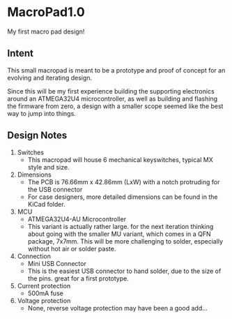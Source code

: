 # MacroPad1.0
My first macro pad design!

## Intent
This small macropad is meant to be a prototype and proof of concept for an evolving and iterating design.

Since this will be my first experience building the supporting electronics around an ATMEGA32U4 microcontroller, 
as well as building and flashing the firmware from zero, a design with a smaller scope seemed like the best way to jump into things.

## Design Notes
1. Switches
    - This macropad will house 6 mechanical keyswitches, typical MX style and size.
2. Dimensions
    - The PCB is 76.66mm x 42.86mm (LxW) with a notch protruding for the USB connector
    - For case designers, more detailed dimensions can be found in the KiCad folder.
3. MCU
    - ATMEGA32U4-AU Microcontroller
    - This variant is actually rather large. for the next iteration thinking about going with the smaller MU variant, which comes in a QFN package, 7x7mm. This will be more challenging to solder, especially without hot air or solder paste.
4. Connection
    - Mini USB Connector
    - This is the easiest USB connector to hand solder, due to the size of the pins. great for a first prototype.
5. Current protection
    - 500mA fuse
6. Voltage protection
    - None, reverse voltage protection may have been a good add...
